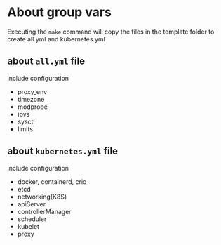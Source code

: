 # About group vars

Executing the `make` command will copy the files in the template folder to create all.yml and kubernetes.yml

## about `all.yml` file

include configuration

* proxy_env
* timezone
* modprobe
* ipvs
* sysctl
* limits


## about `kubernetes.yml` file

include configuration

* docker, containerd, crio
* etcd
* networking(K8S)
* apiServer
* controllerManager
* scheduler
* kubelet
* proxy
